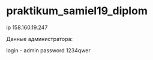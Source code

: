 # praktikum_samiel19_diplom

ip 158.160.19.247

Данные администратора:

login - admin
password 1234qwer
